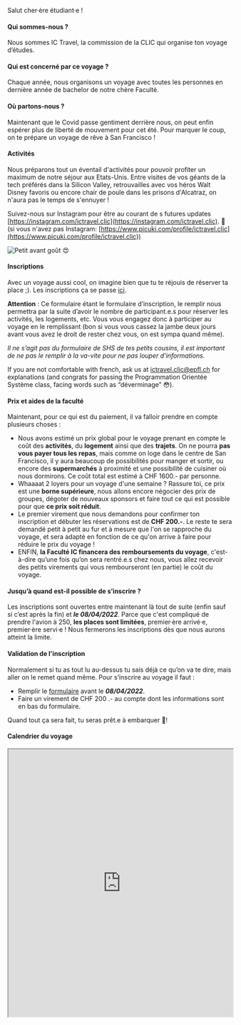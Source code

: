 Salut cher·ère étudiant·e !

#### Qui sommes-nous ?

Nous sommes IC Travel, la commission de la CLIC qui organise ton voyage d’études.

#### Qui est concerné par ce voyage ?

Chaque année, nous organisons un voyage avec toutes les personnes en dernière année de bachelor de notre chère Faculté.

#### Où partons-nous ?

Maintenant que le Covid passe gentiment derrière nous, on peut enfin espérer plus de liberté de mouvement pour cet été. Pour marquer le coup, on te prépare un voyage de rêve à San Francisco ! 

#### Activités

Nous préparons tout un éventail d'activités pour pouvoir profiter un maximum de notre séjour aux Etats-Unis. Entre visites de vos géants de la tech préférés dans la Silicon Valley, retrouvailles avec vos héros Walt Disney favoris ou encore chair de poule dans les prisons d'Alcatraz, on n'aura pas le temps de s'ennuyer !

Suivez-nous sur Instagram pour être au courant de   s futures updates [https://instagram.com/ictravel.clic](https://instagram.com/ictravel.clic). 📸 (si vous n'avez pas Instagram: [https://www.picuki.com/profile/ictravel.clic](https://www.picuki.com/profile/ictravel.clic))

![Petit avant goût 😍](/commissions/ic-travel/san_francisco_collage.png)

#### Inscriptions

Avec un voyage aussi cool, on imagine bien que tu te réjouis de réserver ta place ;). Les inscriptions ça se passe [ici](https://go.epfl.ch/ICTravel2022Inscriptions). 

**Attention** : Ce formulaire étant le formulaire d’inscription, le remplir nous permettra par la suite d’avoir le nombre de participant.e.s pour réserver les activités, les logements, etc. Vous vous engagez donc à participer au voyage en le remplissant (bon si vous vous cassez la jambe deux jours avant vous avez le droit de rester chez vous, on est sympa quand même).

_Il ne s’agit pas du formulaire de SHS de tes petits cousins, il est important de ne pas le remplir à la va-vite pour ne pas louper d’informations._

If you are not comfortable with french, ask us at ictravel.clic@epfl.ch for explanations (and congrats for passing the Programmation Orientée Système class, facing words such as “déverminage” 😳).

#### Prix et aides de la faculté

Maintenant, pour ce qui est du paiement, il va falloir prendre en compte plusieurs choses :
* Nous avons estimé un prix global pour le voyage prenant en compte le coût des **activités**, du **logement** ainsi que des **trajets**. On ne pourra **pas vous payer tous les repas**, mais comme on loge dans le centre de San Francisco, il y aura beaucoup de possibilités pour manger et sortir, ou encore des **supermarchés** à proximité et une possibilité de cuisiner où nous dormirons. Ce coût total est estimé à CHF 1600.- par personne.
* Whaaaat 2 loyers pour un voyage d'une semaine ? Rassure toi, ce prix est une **borne supérieure**, nous allons encore négocier des prix de groupes, dégoter de nouveaux sponsors et faire tout ce qui est possible pour que **ce prix soit réduit**.
* Le premier virement que nous demandons pour confirmer ton inscription et débuter les réservations est de **CHF 200.-**. Le reste te sera demandé petit à petit au fur et à mesure que l'on se rapproche du voyage, et sera adapté en fonction de ce qu'on arrive à faire pour réduire le prix du voyage !
* ENFIN, **la Faculté IC financera des remboursements du voyage**, c'est-à-dire qu’une fois qu’on sera rentré.e.s chez nous, vous allez recevoir des petits virements qui vous rembourseront (en partie) le coût du voyage.

#### Jusqu’à quand est-il possible de s’inscrire ?

Les inscriptions sont ouvertes entre maintenant là tout de suite (enfin sauf si c’est après la fin) et **_le 08/04/2022_**. Parce que c'est compliqué de prendre l'avion à 250, **les places sont limitées**, premier·ère arrivé·e, premier·ère servi·e ! Nous fermerons les inscriptions dès que nous aurons atteint la limite.

#### Validation de l'inscription ####

Normalement si tu as tout lu au-dessus tu sais déjà ce qu’on va te dire, mais aller on  le remet quand même. Pour s’inscrire au voyage il faut :
* Remplir le [formulaire](https://go.epfl.ch/ICTravel2022Inscriptions) avant le **_08/04/2022_**. 
* Faire un virement de CHF 200 .- au compte dont les informations sont en bas du formulaire.

Quand tout ça sera fait, tu seras prêt.e à embarquer 🛫! 

#### Calendrier du voyage

<iframe width="100%" height="600" src="https://clic.epfl.ch/nextcloud/apps/calendar/embed/q4GrWAHwfZFZC7P2"></iframe>
